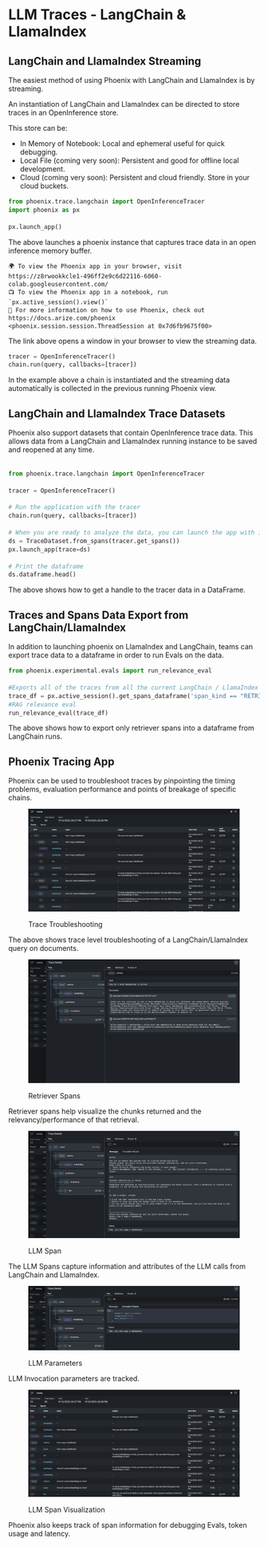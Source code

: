 # LLM Traces - LangChain & LlamaIndex

## LangChain and LlamaIndex Streaming

The easiest method of using Phoenix with LangChain and LlamaIndex is by streaming.

An instantiation of LangChain and LlamaIndex can be directed to store traces in an OpenInference store.

This store can be:

* In Memory of Notebook: Local and ephemeral useful for quick debugging.
* Local File (coming very soon): Persistent and good for offline local development.
* Cloud (coming very soon): Persistent and cloud friendly. Store in your cloud buckets.

```python
from phoenix.trace.langchain import OpenInferenceTracer
import phoenix as px

px.launch_app()
```

The above launches a phoenix instance that captures trace data in an open inference memory buffer.

```markup
🌍 To view the Phoenix app in your browser, visit https://z8rwookkcle1-496ff2e9c6d22116-6060-colab.googleusercontent.com/
📺 To view the Phoenix app in a notebook, run `px.active_session().view()`
📖 For more information on how to use Phoenix, check out https://docs.arize.com/phoenix
<phoenix.session.session.ThreadSession at 0x7d6fb9675f00>
```

The link above opens a window in your browser to view the streaming data.

```python
tracer = OpenInferenceTracer()
chain.run(query, callbacks=[tracer])
```

In the example above a chain is instantiated and the streaming data automatically is collected in the previous running Phoenix view.

## LangChain and LlamaIndex Trace Datasets

Phoenix also support datasets that contain OpenInference trace data. This allows data from a LangChain and LlamaIndex running instance to be saved and reopened at any time.

```python

from phoenix.trace.langchain import OpenInferenceTracer

tracer = OpenInferenceTracer()

# Run the application with the tracer
chain.run(query, callbacks=[tracer])

# When you are ready to analyze the data, you can launch the app with it
ds = TraceDataset.from_spans(tracer.get_spans())
px.launch_app(trace=ds)

# Print the dataframe
ds.dataframe.head()

```

The above shows how to get a handle to the tracer data in a DataFrame.

## Traces and Spans Data Export from LangChain/LlamaIndex

In addition to launching phoenix on LlamaIndex and LangChain, teams can export trace data to a dataframe in order to run Evals on the data.

```python
from phoenix.experimental.evals import run_relevance_eval

#Exports all of the traces from all the current LangChain / LlamaIndex runs
trace_df = px.active_session().get_spans_dataframe('span_kind == "RETRIEVER"')
#RAG relevance eval
run_relevance_eval(trace_df)

```

The above shows how to export only retriever spans into a dataframe from LangChain runs.

## Phoenix Tracing App

Phoenix can be used to troubleshoot traces by pinpointing the timing problems, evaluation performance and points of breakage of specific chains.

<figure><img src="../.gitbook/assets/Screenshot 2023-09-16 at 6.29.46 PM.png" alt=""><figcaption><p>Trace Troubleshooting</p></figcaption></figure>

The above shows trace level troubleshooting of a LangChain/LlamaIndex query on documents.

<figure><img src="../.gitbook/assets/Screenshot 2023-09-16 at 6.29.29 PM.png" alt=""><figcaption><p>Retriever Spans</p></figcaption></figure>

Retriever spans help visualize the chunks returned and the relevancy/performance of that retrieval.

<figure><img src="../.gitbook/assets/Screenshot 2023-09-16 at 6.50.53 PM.png" alt=""><figcaption><p>LLM Span</p></figcaption></figure>

The LLM Spans capture information and attributes of the LLM calls from LangChain and LlamaIndex.

<figure><img src="../.gitbook/assets/Screenshot 2023-09-16 at 6.51.00 PM.png" alt=""><figcaption><p>LLM Parameters</p></figcaption></figure>

LLM Invocation parameters are tracked.

<figure><img src="../.gitbook/assets/Screenshot 2023-09-16 at 6.30.11 PM.png" alt=""><figcaption><p>LLM Span Visualization</p></figcaption></figure>

Phoenix also keeps track of span information for debugging Evals, token usage and latency.
